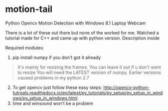 # motion-tail
Python Opencv Motion Detection with Windows 8.1 Laptop Webcam

There is a lot of these out there but none of the worked for me.
Watched a tutorial made for C++ and came up with python version.
Description inside

Required modules:
1. pip install numpy if you don't got it already
  > It's mainly for resizing the frames. You can leave it
    out if u don't want to resize
  > You will need the LATEST version of numpy. Earlier versions
    caused problems in my python 2.7
2. To get opencv just follow these easy steps:
    http://opencv-python-tutroals.readthedocs.io/en/latest/py_tutorials/py_setup/py_setup_in_windows/py_setup_in_windows.html
3. time and winsound won't be a problem
